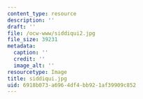 ```yaml
---
content_type: resource
description: ''
draft: ''
file: /ocw-www/siddiqui2.jpg
file_size: 39231
metadata:
  caption: ''
  credit: ''
  image_alt: ''
resourcetype: Image
title: siddiqui.jpg
uid: 6918b073-a696-4df4-bb92-1af39909c852
---
```

